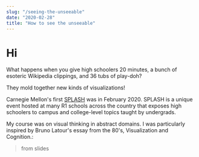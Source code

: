 ```yaml
---
slug: "/seeing-the-unseeable"
date: "2020-02-28"
title: "How to see the unseeable"
---
```


# Hi

What happens when you give high schoolers 20 minutes, a bunch of esoteric
Wikipedia clippings, and 36 tubs of play-doh?

They mold together new kinds of visualizations!

Carnegie Mellon's first
<a href="https://cmusplash.learningu.org/">SPLASH</a> was in February 2020. SPLASH is a unique event hosted at many R1 schools across the
country that exposes high schoolers to campus and college-level topics
taught by undergrads.

My course was on visual thinking in abstract domains. I was particularly
inspired by Bruno Latour's essay from the 80's, Visualization and
Cognition.:

> from slides
